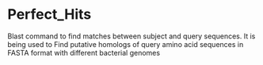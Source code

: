 # Perfect_Hits

Blast command to find matches between subject and query sequences. It is being used to Find putative homologs of query amino acid sequences in FASTA format with different bacterial genomes
